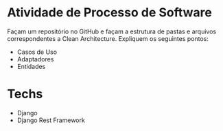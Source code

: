 # Atividade de Processo de Software

Façam um repositório no GitHub e façam a estrutura de pastas e arquivos correspondentes a Clean Architecture. Expliquem os seguintes pontos:
- Casos de Uso
- Adaptadores
- Entidades

# Techs

- Django
- Django Rest Framework
